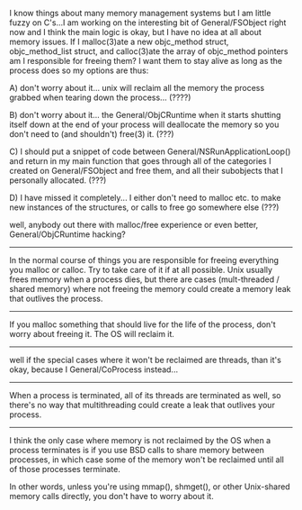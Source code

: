 I know things about many memory management systems but I am little fuzzy on C's...I am working on the interesting bit of General/FSObject right now and I think the main logic is okay, but I have no idea at all about memory issues.  If I malloc(3)ate a new objc_method struct, objc_method_list struct, and calloc(3)ate the array of objc_method pointers am I responsible for freeing them? I want them to stay alive as long as the process does so my options are thus:

A) don't worry about it... unix will reclaim all the memory the process grabbed when tearing down the process... (????)

B) don't worry about it... the General/ObjCRuntime when it starts shutting itself down at the end of your process will deallocate the memory so you don't need to (and shouldn't) free(3) it. (???)

C) I should put a snippet of code between General/NSRunApplicationLoop() and return in my main function that goes through all of the categories I created on General/FSObject and free them, and all their subobjects that I personally allocated. (???)

D) I have missed it completely... I either don't need to malloc etc. to make new instances of the structures, or calls to free go somewhere else (???)

well, anybody out there with malloc/free experience or even better, General/ObjCRuntime hacking?

----

In the normal course of things you are responsible for freeing everything you malloc or calloc. Try to take care of it if at all possible. Unix usually frees memory when a process dies, but there are cases (mult-threaded / shared memory) where  not freeing the memory could create a memory leak that outlives the process. 

----

If you malloc something that should live for the life of the process, don't worry about freeing it. The OS will reclaim it.

----

well if the special cases where it won't be reclaimed are threads, than it's okay, because I General/CoProcess instead...

----

When a process is terminated, all of its threads are terminated as well, so there's no way that multithreading could create a leak that outlives your process.

---- 

I think the only case where memory is not reclaimed by the OS when a process terminates is if you use BSD calls to share memory between processes, in which case some of the memory won't be reclaimed until all of those processes terminate. 

In other words, unless you're using mmap(), shmget(), or other Unix-shared memory calls directly, you don't have to worry about it.